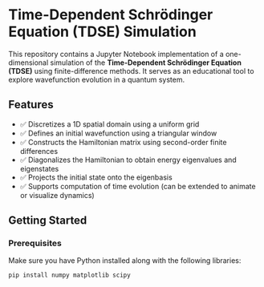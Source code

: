 # Time-Dependent Schrödinger Equation (TDSE) Simulation

This repository contains a Jupyter Notebook implementation of a one-dimensional simulation of the **Time-Dependent Schrödinger Equation (TDSE)** using finite-difference methods. It serves as an educational tool to explore wavefunction evolution in a quantum system.

## Features

- ✅ Discretizes a 1D spatial domain using a uniform grid  
- ✅ Defines an initial wavefunction using a triangular window  
- ✅ Constructs the Hamiltonian matrix using second-order finite differences  
- ✅ Diagonalizes the Hamiltonian to obtain energy eigenvalues and eigenstates  
- ✅ Projects the initial state onto the eigenbasis  
- ✅ Supports computation of time evolution (can be extended to animate or visualize dynamics)

## Getting Started

### Prerequisites

Make sure you have Python installed along with the following libraries:

```bash
pip install numpy matplotlib scipy
